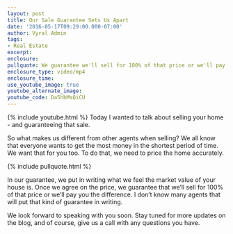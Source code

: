```yaml
---
layout: post
title: Our Sale Guarantee Sets Us Apart
date: '2016-05-17T09:29:00.000-07:00'
author: Vyral Admin
tags:
- Real Estate
excerpt:
enclosure:
pullquote: We guarantee we'll sell for 100% of that price or we'll pay the difference.
enclosure_type: video/mp4
enclosure_time:
use_youtube_image: true
youtube_alternate_image:
youtube_code: Da5hbMsQiCU
---
```

{% include youtube.html %}
Today I wanted to talk about selling your home - and guaranteeing that sale.

So what makes us different from other agents when selling? We all know that everyone wants to get the most money in the shortest period of time. We want that for you too. To do that, we need to price the home accurately.

{% include pullquote.html %}

In our guarantee, we put in writing what we feel the market value of your house is. Once we agree on the price, we guarantee that we’ll sell for 100% of that price or we’ll pay you the difference. I don’t know many agents that will put that kind of guarantee in writing.

We look forward to speaking with you soon. Stay tuned for more updates on the blog, and of course, give us a call with any questions you have.

